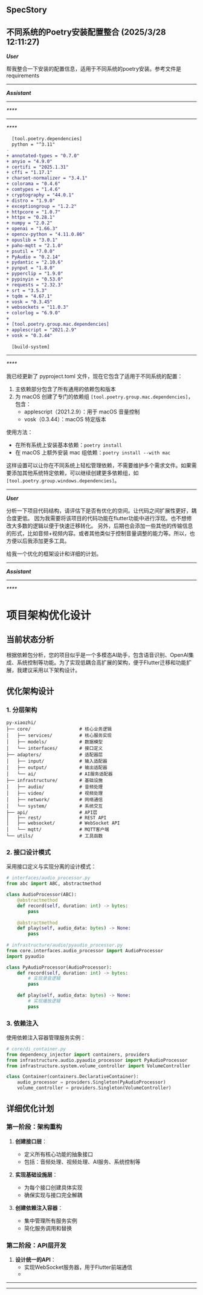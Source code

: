 ## SpecStory

## 不同系统的Poetry安装配置整合 (2025/3/28 12:11:27)

_**User**_

帮我整合一下安装的配置信息，适用于不同系统的poetry安装。参考文件是 requirements

---

_**Assistant**_



---

_****_



---

_****_

```diff
  [tool.poetry.dependencies]
  python = "^3.11"
- 
+ annotated-types = "0.7.0"
+ anyio = "4.9.0"
+ certifi = "2025.1.31"
+ cffi = "1.17.1"
+ charset-normalizer = "3.4.1"
+ colorama = "0.4.6"
+ comtypes = "1.4.6"
+ cryptography = "44.0.1"
+ distro = "1.9.0"
+ exceptiongroup = "1.2.2"
+ httpcore = "1.0.7"
+ httpx = "0.28.1"
+ numpy = "2.0.2"
+ openai = "1.66.3"
+ opencv-python = "4.11.0.86"
+ opuslib = "3.0.1"
+ paho-mqtt = "2.1.0"
+ psutil = "7.0.0"
+ PyAudio = "0.2.14"
+ pydantic = "2.10.6"
+ pynput = "1.8.0"
+ pyperclip = "1.9.0"
+ pypinyin = "0.53.0"
+ requests = "2.32.3"
+ srt = "3.5.3"
+ tqdm = "4.67.1"
+ vosk = "0.3.45"
+ websockets = "11.0.3"
+ colorlog = "6.9.0"
+ 
+ [tool.poetry.group.mac.dependencies]
+ applescript = "2021.2.9"
+ vosk = "0.3.44"
  
  [build-system]
```

---

_****_

我已经更新了 pyproject.toml 文件，现在它包含了适用于不同系统的配置：

1. 主依赖部分包含了所有通用的依赖包和版本
2. 为 macOS 创建了专门的依赖组 `[tool.poetry.group.mac.dependencies]`，包含：
   - applescript（2021.2.9）：用于 macOS 音量控制
   - vosk（0.3.44）：macOS 特定版本

使用方法：
- 在所有系统上安装基本依赖：`poetry install`
- 在 macOS 上额外安装 mac 组依赖：`poetry install --with mac`

这样设置可以让你在不同系统上轻松管理依赖，不需要维护多个需求文件。如果需要添加其他系统特定依赖，可以继续创建更多依赖组，如 `[tool.poetry.group.windows.dependencies]`。

---

_**User**_

分析一下项目代码结构，请评估下是否有优化的空间。让代码之间扩展性更好，耦合度更低。
因为我需要将该项目的代码功能在flutter功能中进行浮现。也不想修改大多数的逻辑以便于快速迁移转化。
另外，后期也会添加一些其他的传输信息的形式，比如音频+视频内容。或者其他类似于控制音量调整的能力等。所以，也方便以后我添加更多工具。

给我一个优化的框架设计和详细的计划。

---

_**Assistant**_



---

_****_

# 项目架构优化设计

## 当前状态分析

根据依赖包分析，您的项目似乎是一个多模态AI助手，包含语音识别、OpenAI集成、系统控制等功能。为了实现低耦合高扩展的架构，便于Flutter迁移和功能扩展，我建议采用以下架构设计。

## 优化架构设计

### 1. 分层架构

```
py-xiaozhi/
├── core/                  # 核心业务逻辑
│   ├── services/          # 核心服务实现
│   ├── models/            # 数据模型
│   └── interfaces/        # 接口定义
├── adapters/              # 适配器层
│   ├── input/             # 输入适配器
│   ├── output/            # 输出适配器
│   └── ai/                # AI服务适配器
├── infrastructure/        # 基础设施
│   ├── audio/             # 音频处理
│   ├── video/             # 视频处理
│   ├── network/           # 网络通信
│   └── system/            # 系统交互
├── api/                   # API层
│   ├── rest/              # REST API
│   ├── websocket/         # WebSocket API
│   └── mqtt/              # MQTT客户端
└── utils/                 # 工具函数
```

### 2. 接口设计模式

采用接口定义与实现分离的设计模式：

```python
# interfaces/audio_processor.py
from abc import ABC, abstractmethod

class AudioProcessor(ABC):
    @abstractmethod
    def record(self, duration: int) -> bytes:
        pass
    
    @abstractmethod
    def play(self, audio_data: bytes) -> None:
        pass
    
# infrastructure/audio/pyaudio_processor.py
from core.interfaces.audio_processor import AudioProcessor
import pyaudio

class PyAudioProcessor(AudioProcessor):
    def record(self, duration: int) -> bytes:
        # 实现录音逻辑
        pass
    
    def play(self, audio_data: bytes) -> None:
        # 实现播放逻辑
        pass
```

### 3. 依赖注入

使用依赖注入容器管理服务实例：

```python
# core/di_container.py
from dependency_injector import containers, providers
from infrastructure.audio.pyaudio_processor import PyAudioProcessor
from infrastructure.system.volume_controller import VolumeController

class Container(containers.DeclarativeContainer):
    audio_processor = providers.Singleton(PyAudioProcessor)
    volume_controller = providers.Singleton(VolumeController)
```

## 详细优化计划

### 第一阶段：架构重构

1. **创建接口层**：
   - 定义所有核心功能的抽象接口
   - 包括：音频处理、视频处理、AI服务、系统控制等

2. **实现基础设施层**：
   - 为每个接口创建具体实现
   - 确保实现与接口完全解耦

3. **创建依赖注入容器**：
   - 集中管理所有服务实例
   - 简化服务调用和替换

### 第二阶段：API层开发

1. **设计统一的API**：
   - 实现WebSocket服务器，用于Flutter前端通信
   - 

---



---

